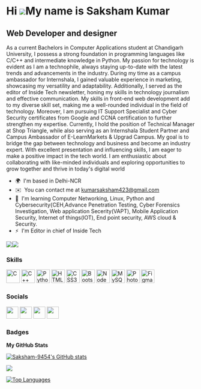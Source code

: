 Hi ![](https://user-images.githubusercontent.com/18350557/176309783-0785949b-9127-417c-8b55-ab5a4333674e.gif)My name is Saksham Kumar
=====================================================================================================================================

Web Developer and designer
--------------------------

As a current Bachelors in Computer Applications student at Chandigarh University, I possess a strong foundation in programming languages like C/C++ and intermediate knowledge in Python. My passion for technology is evident as I am a technophile, always staying up-to-date with the latest trends and advancements in the industry. During my time as a campus ambassador for Internshala, I gained valuable experience in marketing, showcasing my versatility and adaptability. Additionally, I served as the editor of Inside Tech newsletter, honing my skills in technology journalism and effective communication. My skills in front-end web development add to my diverse skill set, making me a well-rounded individual in the field of technology. Moreover, I am pursuing IT Support Specialist and Cyber Security certificates from Google and CCNA certification to further strengthen my expertise. Currently, I hold the position of Technical Manager at Shop Triangle, while also serving as an Internshala Student Partner and Campus Ambassador of E-LearnMarkets & Upgrad Campus. My goal is to bridge the gap between technology and business and become an industry expert. With excellent presentation and influencing skills, I am eager to make a positive impact in the tech world. I am enthusiastic about collaborating with like-minded individuals and exploring opportunities to grow together and thrive in today's digital world

* 🌍  I'm based in Delhi-NCR
* ✉️  You can contact me at [kumarsaksham423@gmail.com](mailto:kumarsaksham423@gmail.com)
* 🧠  I'm learning Computer Networking, Linux, Python and Cybersecurity{CEH,Advance Penetration Testing, Cyber Forensics Investigation, Web application Secerity(VAPT), Mobile Application Security, Internet of things(IOT), End point security, AWS cloud & Security.
* ⚡  I'm Editor in chief of Inside Tech

<a href="https://www.github.com/Saksham-9454" target="_blank" rel="noreferrer"><img
src="https://img.shields.io/github/followers/Saksham-9454?logo=github&style=for-the-badge&color=0891b2&labelColor=1c1917" /></a><a href="https://www.twitter.com/Saksham9454" target="_blank" rel="noreferrer"><img
src="https://img.shields.io/twitter/follow/Saksham9454?logo=twitter&style=for-the-badge&color=0891b2&labelColor=1c1917"
/></a>

### Skills


<p align="left">
<a href="https://docs.microsoft.com/en-us/cpp/?view=msvc-170" target="_blank" rel="noreferrer"><img src="https://raw.githubusercontent.com/danielcranney/readme-generator/main/public/icons/skills/c-colored.svg" width="36" height="36" alt="C" /></a>
<a href="https://docs.microsoft.com/en-us/cpp/?view=msvc-170" target="_blank" rel="noreferrer"><img src="https://raw.githubusercontent.com/danielcranney/readme-generator/main/public/icons/skills/cplusplus-colored.svg" width="36" height="36" alt="C++" /></a>
<a href="https://www.python.org/" target="_blank" rel="noreferrer"><img src="https://raw.githubusercontent.com/danielcranney/readme-generator/main/public/icons/skills/python-colored.svg" width="36" height="36" alt="Python" /></a>
<a href="https://developer.mozilla.org/en-US/docs/Glossary/HTML5" target="_blank" rel="noreferrer"><img src="https://raw.githubusercontent.com/danielcranney/readme-generator/main/public/icons/skills/html5-colored.svg" width="36" height="36" alt="HTML5" /></a>
<a href="https://www.w3.org/TR/CSS/#css" target="_blank" rel="noreferrer"><img src="https://raw.githubusercontent.com/danielcranney/readme-generator/main/public/icons/skills/css3-colored.svg" width="36" height="36" alt="CSS3" /></a>
<a href="https://getbootstrap.com/" target="_blank" rel="noreferrer"><img src="https://raw.githubusercontent.com/danielcranney/readme-generator/main/public/icons/skills/bootstrap-colored.svg" width="36" height="36" alt="Bootstrap" /></a>
<a href="https://nodejs.org/en/" target="_blank" rel="noreferrer"><img src="https://raw.githubusercontent.com/danielcranney/readme-generator/main/public/icons/skills/nodejs-colored.svg" width="36" height="36" alt="NodeJS" /></a>
<a href="https://www.mysql.com/" target="_blank" rel="noreferrer"><img src="https://raw.githubusercontent.com/danielcranney/readme-generator/main/public/icons/skills/mysql-colored.svg" width="36" height="36" alt="MySQL" /></a>
<a href="https://www.adobe.com/uk/products/photoshop.html" target="_blank" rel="noreferrer"><img src="https://raw.githubusercontent.com/danielcranney/readme-generator/main/public/icons/skills/photoshop-colored.svg" width="36" height="36" alt="Photoshop" /></a>
<a href="https://www.figma.com/" target="_blank" rel="noreferrer"><img src="https://raw.githubusercontent.com/danielcranney/readme-generator/main/public/icons/skills/figma-colored.svg" width="36" height="36" alt="Figma" /></a>
</p>


### Socials

<p align="left"> <a href="https://www.github.com/Saksham-9454" target="_blank" rel="noreferrer"><img src="https://raw.githubusercontent.com/danielcranney/readme-generator/main/public/icons/socials/github.svg" width="32" height="32" /></a> <a href="http://www.instagram.com/saksham__94" target="_blank" rel="noreferrer"><img src="https://raw.githubusercontent.com/danielcranney/readme-generator/main/public/icons/socials/instagram.svg" width="32" height="32" /></a> <a href="https://www.linkedin.com/in/saksham-kumar-ba5a93235" target="_blank" rel="noreferrer"><img src="https://raw.githubusercontent.com/danielcranney/readme-generator/main/public/icons/socials/linkedin.svg" width="32" height="32" /></a> <a href="https://www.twitter.com/Saksham9454" target="_blank" rel="noreferrer"><img src="https://raw.githubusercontent.com/danielcranney/readme-generator/main/public/icons/socials/twitter.svg" width="32" height="32" /></a></p>

### Badges

<b>My GitHub Stats</b>

<a href="http://www.github.com/Saksham-9454"><img src="https://github-readme-stats.vercel.app/api?username=Saksham-9454&show_icons=true&hide=&count_private=true&title_color=0891b2&text_color=ffffff&icon_color=0891b2&bg_color=1c1917&hide_border=true&show_icons=true" alt="Saksham-9454's GitHub stats" /></a>

<a href="http://www.github.com/Saksham-9454"><img src="https://github-readme-streak-stats.herokuapp.com/?user=Saksham-9454&stroke=ffffff&background=1c1917&ring=0891b2&fire=0891b2&currStreakNum=ffffff&currStreakLabel=0891b2&sideNums=ffffff&sideLabels=ffffff&dates=ffffff&hide_border=true" /></a>

<a href="https://github.com/Saksham-9454" align="left"><img src="https://github-readme-stats.vercel.app/api/top-langs/?username=Saksham-9454&langs_count=10&title_color=0891b2&text_color=ffffff&icon_color=0891b2&bg_color=1c1917&hide_border=true&locale=en&custom_title=Top%20%Languages" alt="Top Languages" /></a>
